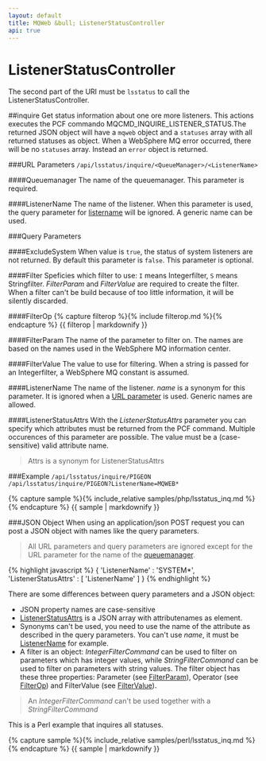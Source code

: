 ```yaml
---
layout: default
title: MQWeb &bull; ListenerStatusController
api: true
---
```

ListenerStatusController
========================

The second part of the URI must be `lsstatus` to call the 
ListenerStatusController.

##<a name="inquire"></a>inquire
Get status information about one ore more listeners. This actions executes the
PCF commando MQCMD_INQUIRE_LISTENER_STATUS.The returned JSON object will have a 
`mqweb` object and a `statuses` array with all returned statuses as object. 
When a WebSphere MQ error occurred, there will be no `statuses` array.
Instead an `error` object is returned.

###<a name="inquireURL"></a>URL Parameters
`/api/lsstatus/inquire/<QueueManager>/<ListenerName>`

####<a name="inquireURLQueueManager"></a>Queuemanager
The name of the queuemanager. This parameter is required.

####<a name="inquireURLListenerName"></a>ListenerName
The name of the listener. When this parameter is used, the query parameter for 
[listername](#inquireQueryListenerName) will be ignored. A generic name can be
used.

###<a name="inquireQuery"></a>Query Parameters

####<a name="inquireQueryExcludeSystem"></a>ExcludeSystem
When value is `true`, the status of system listeners are not returned. By 
default this parameter is `false`. This parameter is optional.

####<a name="inquireQueryFilter"></a>Filter
Speficies which filter to use: `I` means Integerfilter, `S` means Stringfilter.
*FilterParam* and *FilterValue* are required to create the filter. When a filter can't be build
because of too little information, it will be silently discarded.

####<a name="inquireQueryFilterOp"></a>FilterOp
{% capture filterop %}{% include filterop.md %}{% endcapture %}
{{ filterop | markdownify }}

####<a name="inquireQueryFilterParam"></a>FilterParam
The name of the parameter to filter on. The names are based on the names used in the WebSphere MQ information center.

####<a name="inquireQueryFilterValue"></a>FilterValue
The value to use for filtering. When a string is passed for an Integerfilter, a WebSphere MQ constant is assumed.

####<a name="inquireQueryListenerName"></a>ListenerName
The name of the listener. *name* is a synonym for this parameter. It is ignored
when a [URL parameter](#inquireURLListenerName) is used. Generic names are 
allowed.

####<a name="inqueryQueryListenerStatusAttrs"></a>ListenerStatusAttrs
With the *ListenerStatusAttrs* parameter you can specify which attributes must 
be returned from the PCF command. Multiple occurences of this parameter are 
possible. The value must be a (case-sensitive) valid attribute name.

> Attrs is a synonym for ListenerStatusAttrs
    
###<a name="inquireExample"></a>Example
`/api/lsstatus/inquire/PIGEON`  
`/api/lsstatus/inquire/PIGEON?ListenerName=MQWEB*`

{% capture sample %}{% include_relative samples/php/lsstatus_inq.md %}{% endcapture %}
{{ sample | markdownify }}

###<a name="inquireJSON"></a>JSON Object
When using an application/json POST request you can post a JSON object with 
names like the query parameters.

> All URL parameters and query parameters are ignored except for the URL 
> parameter for the name of the [queuemanager](#inquireUrlQueueManager).

{% highlight javascript %}
{
  'ListenerName' : 'SYSTEM*',
  'ListenerStatusAttrs' : [
    'ListenerName'
  ]
}
{% endhighlight %}

There are some differences between query parameters and a JSON object:

+ JSON property names are case-sensitive
+ [ListenerStatusAttrs](#inquireQueryListenerStatusAttrs) is a JSON array with 
  attributenames as element.
+ Synonyms can't be used, you need to use the name of the attribute
  as described in the query parameters. You can't use *name*, it must be 
  [ListenerName](#inquireQueryListenerName) for example.
+ A filter is an object: *IntegerFilterCommand* can be used to filter on parameters which has
  integer values, while *StringFilterCommand* can be used to filter on parameters with string values.
  The filter object has these three properties: Parameter (see [FilterParam](#inquireQueryFilterParam)), 
  Operator (see [FilterOp](#inquireQueryFilterOp)) and FilterValue (see [FilterValue](#inquireQueryFilterValue)).

> An *IntegerFilterCommand* can't be used together with a *StringFilterCommand*

This is a Perl example that inquires all statuses.

{% capture sample %}{% include_relative samples/perl/lsstatus_inq.md %}{% endcapture %}
{{ sample | markdownify }}


